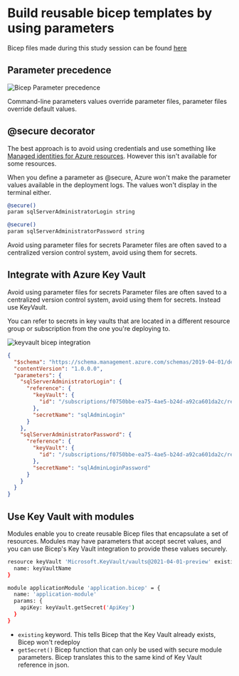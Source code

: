 # Build reusable bicep templates by using parameters

Bicep files made during this study session can be found [here](../bicep-files/fundamentals/build-reusable-templates)

## Parameter precedence

![Bicep Parameter precedence](https://docs.microsoft.com/en-us/learn/modules/build-reusable-bicep-templates-parameters/media/4-precedence.png)

Command-line parameters values override parameter files, parameter files override default values. 

## @secure decorator

The best approach is to avoid using credentials and use something like [Managed identities for Azure resources](https://docs.microsoft.com/azure/active-directory/managed-identities-azure-resources/overview). However this isn't available for some resources.

When you define a parameter as @secure, Azure won't make the parameter values available in the deployment logs. The values won't display in the terminal either. 

```sh
@secure()
param sqlServerAdministratorLogin string

@secure()
param sqlServerAdministratorPassword string
```

Avoid using parameter files for secrets Parameter files are often saved to a centralized version control system, avoid using them for secrets. 

## Integrate with Azure Key Vault

Avoid using parameter files for secrets Parameter files are often saved to a centralized version control system, avoid using them for secrets. Instead use KeyVault.

You can refer to secrets in key vaults that are located in a different resource group or subscription from the one you're deploying to.

![keyvault bicep integration](https://docs.microsoft.com/en-us/learn/modules/build-reusable-bicep-templates-parameters/media/5-parameter-file-key-vault.png)

```json
{
  "$schema": "https://schema.management.azure.com/schemas/2019-04-01/deploymentParameters.json#",
  "contentVersion": "1.0.0.0",
  "parameters": {
    "sqlServerAdministratorLogin": {
      "reference": {
        "keyVault": {
          "id": "/subscriptions/f0750bbe-ea75-4ae5-b24d-a92ca601da2c/resourceGroups/PlatformResources/providers/Microsoft.KeyVault/vaults/toysecrets"
        },
        "secretName": "sqlAdminLogin"
      }
    },
    "sqlServerAdministratorPassword": {
      "reference": {
        "keyVault": {
          "id": "/subscriptions/f0750bbe-ea75-4ae5-b24d-a92ca601da2c/resourceGroups/PlatformResources/providers/Microsoft.KeyVault/vaults/toysecrets"
        },
        "secretName": "sqlAdminLoginPassword"
      }
    }
  }
}
```
## Use Key Vault with modules

Modules enable you to create reusable Bicep files that encapsulate a set of resources. Modules may have parameters that accept secret values, and you can use Bicep's Key Vault integration to provide these values securely. 

```sh
resource keyVault 'Microsoft.KeyVault/vaults@2021-04-01-preview' existing = {
  name: keyVaultName
}

module applicationModule 'application.bicep' = {
  name: 'application-module'
  params: {
    apiKey: keyVault.getSecret('ApiKey')
  }
}
```
- `existing` keyword. This tells Bicep that the Key Vault already exists, Bicep won't redeploy
- `getSecret()` Bicep function that can only be used with secure module parameters. Bicep translates this to the same kind of Key Vault reference in json.
